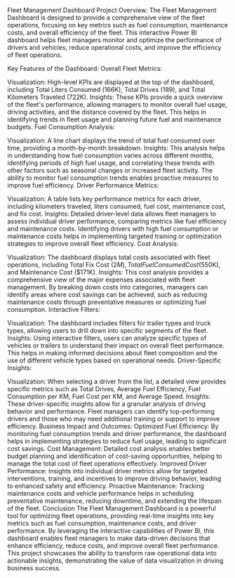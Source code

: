 Fleet Management Dashboard
Project Overview:
The Fleet Management Dashboard is designed to provide a comprehensive view of the fleet operations, focusing on key metrics such as fuel consumption, maintenance costs, and overall efficiency of the fleet. This interactive Power BI dashboard helps fleet managers monitor and optimize the performance of drivers and vehicles, reduce operational costs, and improve the efficiency of fleet operations.

Key Features of the Dashboard:
Overall Fleet Metrics:

Visualization: High-level KPIs are displayed at the top of the dashboard, including Total Liters Consumed (166K), Total Drives (189), and Total Kilometers Traveled (722K).
Insights: These KPIs provide a quick overview of the fleet's performance, allowing managers to monitor overall fuel usage, driving activities, and the distance covered by the fleet. This helps in identifying trends in fleet usage and planning future fuel and maintenance budgets.
Fuel Consumption Analysis:

Visualization: A line chart displays the trend of total fuel consumed over time, providing a month-by-month breakdown.
Insights: This analysis helps in understanding how fuel consumption varies across different months, identifying periods of high fuel usage, and correlating these trends with other factors such as seasonal changes or increased fleet activity. The ability to monitor fuel consumption trends enables proactive measures to improve fuel efficiency.
Driver Performance Metrics:

Visualization: A table lists key performance metrics for each driver, including kilometers traveled, liters consumed, fuel cost, maintenance cost, and fix cost.
Insights: Detailed driver-level data allows fleet managers to assess individual driver performance, comparing metrics like fuel efficiency and maintenance costs. Identifying drivers with high fuel consumption or maintenance costs helps in implementing targeted training or optimization strategies to improve overall fleet efficiency.
Cost Analysis:

Visualization: The dashboard displays total costs associated with fleet operations, including Total Fix Cost ($2M), Total Fuel Consumed Cost ($550K), and Maintenance Cost ($171K).
Insights: This cost analysis provides a comprehensive view of the major expenses associated with fleet management. By breaking down costs into categories, managers can identify areas where cost savings can be achieved, such as reducing maintenance costs through preventative measures or optimizing fuel consumption.
Interactive Filters:

Visualization: The dashboard includes filters for trailer types and truck types, allowing users to drill down into specific segments of the fleet.
Insights: Using interactive filters, users can analyze specific types of vehicles or trailers to understand their impact on overall fleet performance. This helps in making informed decisions about fleet composition and the use of different vehicle types based on operational needs.
Driver-Specific Insights:

Visualization: When selecting a driver from the list, a detailed view provides specific metrics such as Total Drives, Average Fuel Efficiency, Fuel Consumption per KM, Fuel Cost per KM, and Average Speed.
Insights: These driver-specific insights allow for a granular analysis of driving behavior and performance. Fleet managers can identify top-performing drivers and those who may need additional training or support to improve efficiency.
Business Impact and Outcomes:
Optimized Fuel Efficiency: By monitoring fuel consumption trends and driver performance, the dashboard helps in implementing strategies to reduce fuel usage, leading to significant cost savings.
Cost Management: Detailed cost analysis enables better budget planning and identification of cost-saving opportunities, helping to manage the total cost of fleet operations effectively.
Improved Driver Performance: Insights into individual driver metrics allow for targeted interventions, training, and incentives to improve driving behavior, leading to enhanced safety and efficiency.
Proactive Maintenance: Tracking maintenance costs and vehicle performance helps in scheduling preventative maintenance, reducing downtime, and extending the lifespan of the fleet.
Conclusion
The Fleet Management Dashboard is a powerful tool for optimizing fleet operations, providing real-time insights into key metrics such as fuel consumption, maintenance costs, and driver performance. By leveraging the interactive capabilities of Power BI, this dashboard enables fleet managers to make data-driven decisions that enhance efficiency, reduce costs, and improve overall fleet performance. This project showcases the ability to transform raw operational data into actionable insights, demonstrating the value of data visualization in driving business success.
